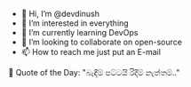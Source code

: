 - 👋 Hi, I’m @devdinush
- 👀 I’m interested in everything
- 🌱 I’m currently learning DevOps
- 💞️ I’m looking to collaborate on open-source
- 📫 How to reach me just put an E-mail

<!-- start quote -->
💬 Quote of the Day: "බැඳීම් පට්ටයි රිදීම් නැත්තම්.."
<!-- end quote -->

